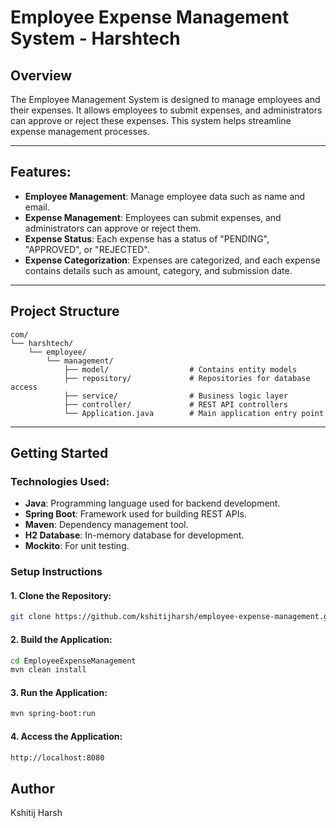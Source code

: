 # Employee Expense Management System - Harshtech

## Overview
The Employee Management System is designed to manage employees and their expenses. 
It allows employees to submit expenses, and administrators can approve or reject these expenses. 
This system helps streamline expense management processes.

---

## Features:
- **Employee Management**: Manage employee data such as name and email.
- **Expense Management**: Employees can submit expenses, and administrators can approve or reject them.
- **Expense Status**: Each expense has a status of "PENDING", "APPROVED", or "REJECTED".
- **Expense Categorization**: Expenses are categorized, and each expense contains details such as amount, category, and submission date.

---

## Project Structure
```plaintext
com/
└── harshtech/
    └── employee/
        └── management/
            ├── model/                  # Contains entity models
            ├── repository/             # Repositories for database access
            ├── service/                # Business logic layer 
            ├── controller/             # REST API controllers
            └── Application.java        # Main application entry point
```

---

## Getting Started

### Technologies Used:
- **Java**: Programming language used for backend development.
- **Spring Boot**: Framework used for building REST APIs.
- **Maven**: Dependency management tool.
- **H2 Database**: In-memory database for development.
- **Mockito**: For unit testing.


### Setup Instructions

#### 1. Clone the Repository:
```bash
git clone https://github.com/kshitijharsh/employee-expense-management.git
```

#### 2. Build the Application:
```bash
cd EmployeeExpenseManagement
mvn clean install
```

#### 3. Run the Application:
```bash
mvn spring-boot:run
```

#### 4. Access the Application:
```bash
http://localhost:8080
```


## Author
Kshitij Harsh
